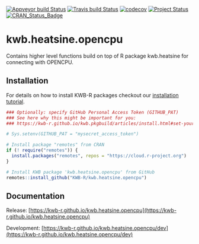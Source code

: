 [![Appveyor build Status](https://ci.appveyor.com/api/projects/status/github/KWB-R/kwb.heatsine.opencpu?branch=master&svg=true)](https://ci.appveyor.com/project/KWB-R/kwb-heatsine-opencpu/branch/master)
[![Travis build Status](https://travis-ci.com/KWB-R/kwb.heatsine.opencpu.svg?branch=master)](https://travis-ci.com/KWB-R/kwb.heatsine.opencpu)
[![codecov](https://codecov.io/github/KWB-R/kwb.heatsine.opencpu/branch/master/graphs/badge.svg)](https://codecov.io/github/KWB-R/kwb.heatsine.opencpu)
[![Project Status](https://img.shields.io/badge/lifecycle-experimental-orange.svg)](https://www.tidyverse.org/lifecycle/#experimental)
[![CRAN_Status_Badge](https://www.r-pkg.org/badges/version/kwb.heatsine.opencpu)]()

# kwb.heatsine.opencpu

Contains higher level functions build on top of R
package kwb.heatsine for connecting with OPENCPU.

## Installation

For details on how to install KWB-R packages checkout our [installation tutorial](https://kwb-r.github.io/kwb.pkgbuild/articles/install.html).

```r
### Optionally: specify GitHub Personal Access Token (GITHUB_PAT)
### See here why this might be important for you:
### https://kwb-r.github.io/kwb.pkgbuild/articles/install.html#set-your-github_pat

# Sys.setenv(GITHUB_PAT = "mysecret_access_token")

# Install package "remotes" from CRAN
if (! require("remotes")) {
  install.packages("remotes", repos = "https://cloud.r-project.org")
}

# Install KWB package 'kwb.heatsine.opencpu' from GitHub
remotes::install_github("KWB-R/kwb.heatsine.opencpu")
```

## Documentation

Release: [https://kwb-r.github.io/kwb.heatsine.opencpu](https://kwb-r.github.io/kwb.heatsine.opencpu)

Development: [https://kwb-r.github.io/kwb.heatsine.opencpu/dev](https://kwb-r.github.io/kwb.heatsine.opencpu/dev)

